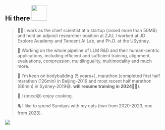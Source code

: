 <!-- <img align="right" src="https://github-readme-stats.vercel.app/api?username=alphadl&?count_private=true&show_icons=true&theme=vue" /> -->

<!-- <img align="right" src="https://github-readme-stats.vercel.app/api/wakatime?username=alphadl&?count_private=true&show_icons=true&theme=vue" /> -->


<h2> Hi there <img src="https://media.giphy.com/media/mGcNjsfWAjY5AEZNw6/giphy.gif" width="50"> </h2> 

> <p align='left'>🙋‍♂️ I work as the chief scientist at a startup (raised more than 50M$) and hold an adjunct researcher position at ZJU, I worked at JD Explore Academy and Tencent AI Lab, and Ph.D. at the USydney. </p>
> 
> <p align='left'>🔭 Working on the whole pipeline of LLM R&D and their human-centric applications, including efficient and sufficient training, alignment, evaluations, compression, multilinguality, multimodality and much more.</p>
> 
> <p align='left'>💪 I'm keen on bodybuilding (5 years+), marathon (completed first half marathon (126min) in Beijing-2016 and most recent half marathon (86min) in Sydney-2019😅. <b>will resume training in 2024</b>💪🏻). </p>
> 
> <p align='left'>🥗 I (once😅) enjoy cooking. </p>
> 
> <p align='left'>🐈 I like to spend Sundays with my cats (two from 2020-2023, one from 2023). </p>


![](https://komarev.com/ghpvc/?username=alphadl)
